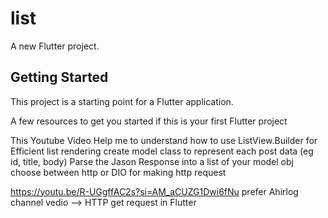 # list

A new Flutter project.

## Getting Started

This project is a starting point for a Flutter application.

A few resources to get you started if this is your first Flutter project

This Youtube Video Help me to understand 
how to use ListView.Builder for Efficient list rendering 
create model class to represent each post data (eg id, title, body)
Parse the Jason Response into a list of your model obj 
choose between http or DIO for making http request

https://youtu.be/R-UGgffAC2s?si=AM_aCUZG1Dwi6fNu
prefer Ahirlog channel vedio --> HTTP get request in Flutter

